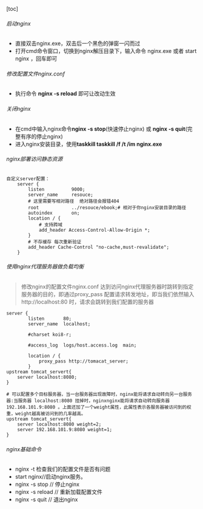 [toc]

###### 启动nginx

- 直接双击nginx.exe，双击后一个黑色的弹窗一闪而过
- 打开cmd命令窗口，切换到nginx解压目录下，输入命令 nginx.exe 或者 start nginx ，回车即可

###### 修改配置文件nginx.conf

- 执行命令 **nginx -s reload** 即可让改动生效

###### 关闭nginx

- 在cmd中输入nginx命令**nginx -s stop**(快速停止nginx)  或 **nginx -s quit**(完整有序的停止nginx)
- 进入nginx安装目录，使用**taskkill  taskkill /f /t /im nginx.exe**

###### nginx部署访问静态资源

```
自定义server配置：
    server {
		listen			9000;
		server_name		resouce;
		# 这里需要写相对路径  绝对路径会报错404
		root 			../resouce/ebook;# 相对于你nginx安装目录的路径
		autoindex 		on;
		location / {
			# 支持跨域
			add_header Access-Control-Allow-Origin *;
		}
		# 不存缓存 每次重新验证
		add_header Cache-Control "no-cache,must-revalidate";
    }
```

###### 使用nginx代理服务器做负载均衡

> 修改nginx的配置文件nginx.conf 达到访问nginx代理服务器时跳转到指定服务器的目的，即通过proxy_pass 配置请求转发地址，即当我们依然输入http://localhost:80 时，请求会跳转到我们配置的服务器

```
server {
        listen       80;
        server_name  localhost;

        #charset koi8-r;

        #access_log  logs/host.access.log  main;

        location / {
            proxy_pass http://tomacat_server;
        }
upstream tomcat_servert{
	server localhost:8080;
}

# 可以配置多个目标服务器，当一台服务器出现故障时，nginx能将请求自动转向另一台服务器:当服务器 localhost:8080 挂掉时，nginxnginx能将请求自动转向服务器 192.168.101.9:8080 。上面还加了一个weight属性，此属性表示各服务器被访问到的权重，weight越高被访问到的几率越高。
upstream tomcat_servert{
	server localhost:8080 weight=2;
	server 192.168.101.9:8080 weight=1;
}
```

###### nginx基础命令

- nginx -t 检查我们的配置文件是否有问题
- start nginx//启动nginx服务。 
- nginx -s stop // 停止nginx
- nginx -s reload // 重新加载配置文件
- nginx -s quit // 退出nginx